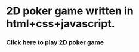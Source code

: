# 2D poker game written in html+css+javascript.

### [Click here to play 2D poker game](https://www.yooninfo.com/games/)
